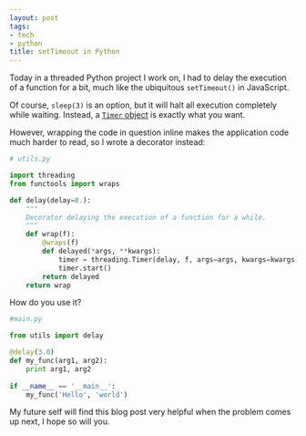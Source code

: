 ```yaml
---
layout: post
tags:
- tech
- python
title: setTimeout in Python
---
```


Today in a threaded Python project I work on, I had to delay the execution of a function for a bit, much like the ubiquitous ``setTimeout()`` in JavaScript.

Of course, ``sleep(3)`` is an option, but it will halt all execution completely while waiting. Instead, a [``Timer`` object](https://docs.python.org/2/library/threading.html#timer-objects) is exactly what you want.

However, wrapping the code in question inline makes the application code much harder to read, so I wrote a decorator instead:

```python
# utils.py

import threading
from functools import wraps

def delay(delay=0.):
    """
    Decorator delaying the execution of a function for a while.
    """
    def wrap(f):
        @wraps(f)
        def delayed(*args, **kwargs):
            timer = threading.Timer(delay, f, args=args, kwargs=kwargs)
            timer.start()
        return delayed
    return wrap
```

How do you use it?

```python
#main.py

from utils import delay

@delay(3.0)
def my_func(arg1, arg2):
	print arg1, arg2
	
if __name__ == '__main__':
	my_func('Hello', 'world')
```

My future self will find this blog post very helpful when the problem comes up next, I hope so will you.
